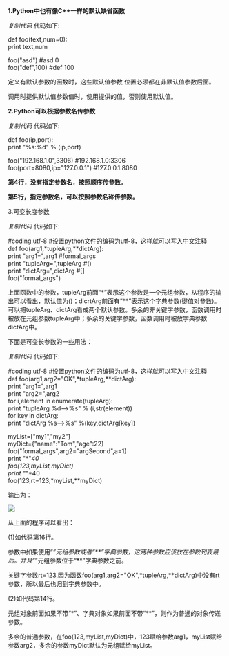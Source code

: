 **1.Python中也有像C++一样的默认缺省函数**

_复制代码_ 代码如下:

  
def foo(text,num=0):  
print text,num

foo("asd") #asd 0  
foo("def",100) #def 100  

定义有默认参数的函数时，这些默认值参数 位置必须都在非默认值参数后面。

调用时提供默认值参数值时，使用提供的值，否则使用默认值。

**2.Python可以根据参数名传参数**  

_复制代码_ 代码如下:

  
def foo(ip,port):  
print "%s:%d" % (ip,port)

foo("192.168.1.0",3306) #192.168.1.0:3306  
foo(port=8080,ip="127.0.0.1") #127.0.0.1:8080  

  
**第4行，没有指定参数名，按照顺序传参数。**

**第5行，指定参数名，可以按照参数名称传参数。**

3.可变长度参数  

_复制代码_ 代码如下:

  
#coding:utf-8 #设置python文件的编码为utf-8，这样就可以写入中文注释  
def foo(arg1,*tupleArg,**dictArg):  
print "arg1=",arg1 #formal_args  
print "tupleArg=",tupleArg #()  
print "dictArg=",dictArg #[]  
foo("formal_args")  

  
上面函数中的参数，tupleArg前面“*”表示这个参数是一个元组参数，从程序的输出可以看出，默认值为()；dicrtArg前面有“**”表示这个字典参数(键值对参数)。可以把tupleArg、dictArg看成两个默认参数。多余的非关键字参数，函数调用时被放在元组参数tupleArg中；多余的关键字参数，函数调用时被放字典参数dictArg中。

下面是可变长参数的一些用法：  

_复制代码_ 代码如下:

  
#coding:utf-8 #设置python文件的编码为utf-8，这样就可以写入中文注释  
def foo(arg1,arg2="OK",*tupleArg,**dictArg):  
print "arg1=",arg1  
print "arg2=",arg2  
for i,element in enumerate(tupleArg):  
print "tupleArg %d-->%s" % (i,str(element))  
for key in dictArg:  
print "dictArg %s-->%s" %(key,dictArg[key])

myList=["my1","my2"]  
myDict={"name":"Tom","age":22}  
foo("formal_args",arg2="argSecond",a=1)  
print "*"*40  
foo(123,myList,myDict)  
print "*"*40  
foo(123,rt=123,*myList,**myDict)  

输出为：

![](https://img.jbzj.com/file_images/article/201506/2015630110802328.png?201553011814)

从上面的程序可以看出：

(1)如代码第16行。

参数中如果使用“*”元组参数或者“**”字典参数，这两种参数应该放在参数列表最后。并且“*”元组参数位于“**”字典参数之前。

关键字参数rt=123,因为函数foo(arg1,arg2="OK",*tupleArg,**dictArg)中没有rt参数，所以最后也归到字典参数中。

(2)如代码第14行。

元组对象前面如果不带“*”、字典对象如果前面不带“**”，则作为普通的对象传递参数。

多余的普通参数，在foo(123,myList,myDict)中，123赋给参数arg1，myList赋给参数arg2，多余的参数myDict默认为元组赋给myList。

